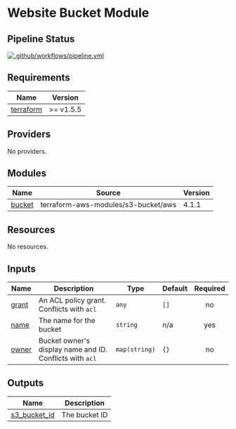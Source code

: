 # Website Bucket Module
## Pipeline Status

[![.github/workflows/pipeline.yml](https://github.com/armakuni/terraform-aws-static-website-bucket/actions/workflows/pipeline.yml/badge.svg?branch=main)](https://github.com/armakuni/terraform-aws-static-website-bucket/actions/workflows/pipeline.yml)

<!-- BEGIN_TF_DOCS -->
## Requirements

| Name | Version |
|------|---------|
| <a name="requirement_terraform"></a> [terraform](#requirement\_terraform) | >= v1.5.5 |

## Providers

No providers.

## Modules

| Name | Source | Version |
|------|--------|---------|
| <a name="module_bucket"></a> [bucket](#module\_bucket) | terraform-aws-modules/s3-bucket/aws | 4.1.1 |

## Resources

No resources.

## Inputs

| Name | Description | Type | Default | Required |
|------|-------------|------|---------|:--------:|
| <a name="input_grant"></a> [grant](#input\_grant) | An ACL policy grant. Conflicts with `acl` | `any` | `[]` | no |
| <a name="input_name"></a> [name](#input\_name) | The name for the bucket | `string` | n/a | yes |
| <a name="input_owner"></a> [owner](#input\_owner) | Bucket owner's display name and ID. Conflicts with `acl` | `map(string)` | `{}` | no |

## Outputs

| Name | Description |
|------|-------------|
| <a name="output_s3_bucket_id"></a> [s3\_bucket\_id](#output\_s3\_bucket\_id) | The bucket ID |
<!-- END_TF_DOCS -->
